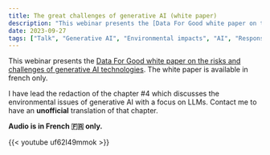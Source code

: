 ```yaml
---
title: The great challenges of generative AI (white paper)
description: "This webinar presents the [Data For Good white paper on the risks and challenges of generative AI technologies](https://dataforgood.fr/iagenerative/)."
date: 2023-09-27
tags: ["Talk", "Generative AI", "Environmental impacts", "AI", "Responsible AI"]
---
```


This webinar presents the [Data For Good white paper on the risks and challenges of generative AI technologies](https://dataforgood.fr/iagenerative/). The white paper is available in french only.

I have lead the redaction of the chapter #4 which discusses the environmental issues of generative AI with a focus on LLMs. Contact me to have an **unofficial** translation of that chapter.

**Audio is in French 🇫🇷 only.**

{{< youtube uf62I49mmok >}}
